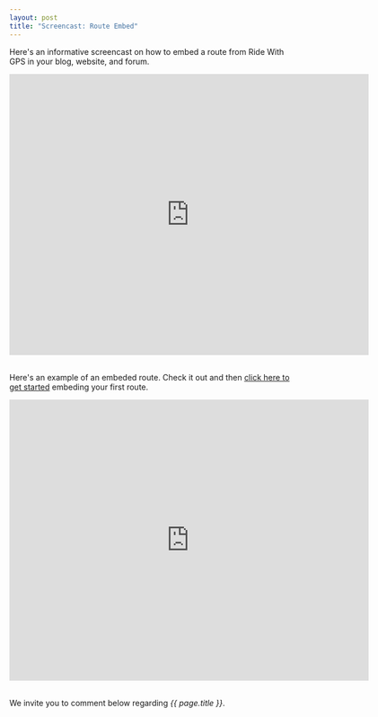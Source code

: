 ```yaml
---
layout: post
title: "Screencast: Route Embed"
---
```

Here's an informative screencast on how to embed a route from Ride With GPS in your blog, website, and forum. 

<iframe width="640" height="500px" src="http://www.youtube.com/embed/BAxOtWcegMQ" frameborder="0" allowfullscreen></iframe>

<br />
<br />

Here's an example of an embeded route. Check it out and then <a href="http://ridewithgps.com/?utm_source=Blog&utm_medium=BlogPost&utm_campaign=Screencast">click here to get started</a> embeding your first route.


<iframe src="http://ridewithgps.com/routes/2173059/embed" height="500px" width="640" frameborder="0"></iframe>

<br />
<br />


We invite you to comment below regarding *{{ page.title }}*.


